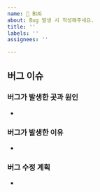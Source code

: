 ```yaml
---
name: 🐞 BUG
about: Bug 발생 시 작성해주세요.
title: ''
labels: ''
assignees: ''

---
```


## 버그 이슈

### 버그가 발생한 곳과 원인
- 

### 버그가 발생한 이유
- 

### 버그 수정 계획
-

